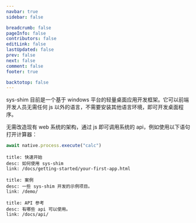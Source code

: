 ```yaml
---
navbar: true
sidebar: false

breadcrumb: false
pageInfo: false
contributors: false
editLink: false
lastUpdated: false
prev: false
next: false
comment: false
footer: true

backtotop: false
---
```


sys-shim 目前是一个基于 windows 平台的轻量桌面应用开发框架。它可以前端开发人员无需任何 js 以外的语言，不需要安装其他语言环境，即可开发桌面程序。

无需改造现有 web 系统的架构，通过 js 即可调用系统的 api，例如使用以下语句打开计算器：

``` js
await native.process.execute("calc")
```

```component VPCard
title: 快速开始
desc: 如何使用 sys-shim
link: /docs/getting-started/your-first-app.html
```

```component VPCard
title: 案例
desc: 一些 sys-shim 开发的示例项目。
link: /demo/
```

```component VPCard
title: API 参考
desc: 有哪些 api 可以使用。
link: /docs/api/
```


